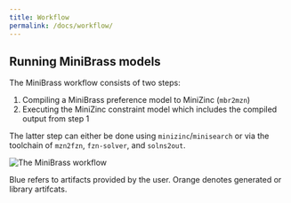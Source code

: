 ```yaml
---
title: Workflow
permalink: /docs/workflow/
---
```

## Running MiniBrass models
The MiniBrass workflow consists of two steps:
1. Compiling a MiniBrass preference model to MiniZinc (`mbr2mzn`)
2. Executing the MiniZinc constraint model which includes the compiled output from step 1

The latter step can either be done using `minizinc`/`minisearch` or via the toolchain of `mzn2fzn`, `fzn-solver`, and `solns2out`.

![The MiniBrass workflow]({{site.baseurl}}/img/workflow.png "The MiniBrass workflow")

Blue refers to artifacts provided by the user. Orange denotes generated or library artifcats. 
